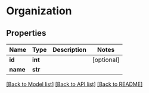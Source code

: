 # Organization

## Properties
Name | Type | Description | Notes
------------ | ------------- | ------------- | -------------
**id** | **int** |  | [optional] 
**name** | **str** |  | 

[[Back to Model list]](../README.md#documentation-for-models) [[Back to API list]](../README.md#documentation-for-api-endpoints) [[Back to README]](../README.md)


